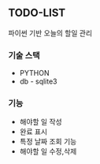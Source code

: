 ## TODO-LIST

파이썬 기반 오늘의 할일 관리

### 기술 스택

- PYTHON
- db - sqlite3

### 기능

- 해야할 일 작성
- 완료 표시
- 특정 날짜 조회 기능
- 해야할 일 수정,삭제
